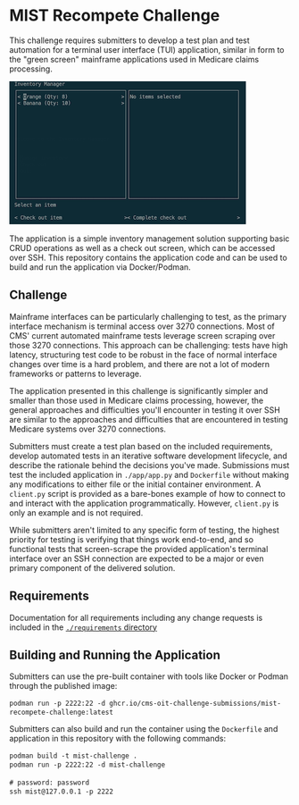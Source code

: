 # MIST Recompete Challenge

This challenge requires submitters to develop a test plan and test automation for a terminal user interface (TUI) application,
  similar in form to the "green screen" mainframe applications used in Medicare claims processing.

![Screenshot of inventory manager check out interface](./img/mist-challenge.png)

The application is a simple inventory management solution supporting basic CRUD operations as well as a check out screen,
  which can be accessed over SSH.
This repository contains the application code and can be used to build and run the application via Docker/Podman.

## Challenge

Mainframe interfaces can be particularly challenging to test,
  as the primary interface mechanism is terminal access over 3270 connections.
Most of CMS' current automated mainframe tests leverage screen scraping over those 3270 connections.
This approach can be challenging:
  tests have high latency,
  structuring test code to be robust in the face of normal interface changes over time is a hard problem,
  and there are not a lot of modern frameworks or patterns to leverage.

The application presented in this challenge is significantly simpler and smaller than those used in Medicare claims processing,
  however, the general approaches and difficulties you'll encounter in testing it over SSH
  are similar to the approaches and difficulties that are encountered in testing Medicare systems over 3270 connections.

Submitters must create a test plan based on the included requirements,
  develop automated tests in an iterative software development lifecycle,
  and describe the rationale behind the decisions you've made.
Submissions must test the included application in `./app/app.py` and `Dockerfile`
  without making any modifications to either file or the initial container environment.
A `client.py` script is provided as a bare-bones example of how to connect to and interact with the application programmatically.
However, `client.py` is only an example and is not required.

While submitters aren't limited to any specific form of testing,
  the highest priority for testing is verifying that things work end-to-end,
  and so functional tests that screen-scrape the provided application's terminal interface over an SSH connection
  are expected to be a major or even primary component of the delivered solution.

## Requirements

Documentation for all requirements including any change requests is included in the [`./requirements` directory](./requirements)

## Building and Running the Application

Submitters can use the pre-built container with tools like Docker or Podman through the published image:

```
podman run -p 2222:22 -d ghcr.io/cms-oit-challenge-submissions/mist-recompete-challenge:latest
```

Submitters can also build and run the container using the `Dockerfile` and application in this repository with the following commands:

```
podman build -t mist-challenge .
podman run -p 2222:22 -d mist-challenge

# password: password
ssh mist@127.0.0.1 -p 2222
```
